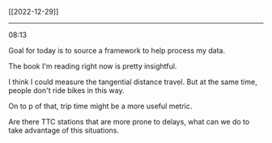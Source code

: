 [[2022-12-29]]

---
08:13

Goal for today is to source a framework to help process my data.

The book I'm reading right now is pretty insightful. 

I think I could measure the tangential distance travel. But at the same time, people don't ride bikes in this way.

On to p of that, trip time might be a more useful metric.

Are there TTC stations that are more prone to delays, what can we do to take advantage of this situations.